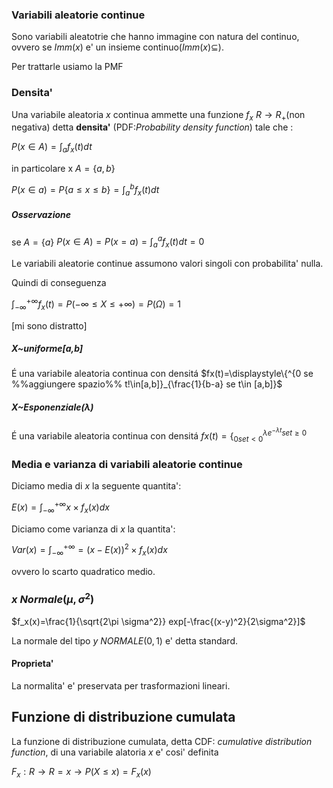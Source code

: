 ### Variabili aleatorie continue
Sono variabili aleatotrie che hanno immagine con natura del continuo, ovvero se $Imm(x)$ e' un insieme continuo($Imm(x)\subseteq$).

Per trattarle usiamo la PMF 

### Densita' 
Una variabile aleatoria $x$ continua ammette una funzione $f_x$ $R\to R_+$(non negativa) detta **densita'** (PDF:*Probability density function*) tale che :

$P(x\in A)=\int_a f_x(t)dt$

in particolare x $A=\{a,b\}$

$P(x\in a)=P\{a\le x \le b\}=\int^b_af_x(t)dt$

##### Osservazione
se $A=\{a\}$ $P(x\in A)=P(x=a)=\int^a_af_x(t)dt=0$

Le variabili aleatorie continue assumono valori singoli con probabilita' nulla.

Quindi di conseguenza

$\int^{+\infty}_{-\infty}f_x(t)=P(-\infty\le X \le +\infty)=P(\Omega)=1$

[mi sono distratto]

##### X~uniforme[a,b]
É una variabile aleatoria continua con densitá 
$fx(t)=\displaystyle\{^{0 se %%aggiungere spazio%% t!\in[a,b]}_{\frac{1}{b-a} se t\in [a,b]}$

##### X~Esponenziale($\lambda$)
É una variabile aleatoria continua con densitá 
$fx(t)=\displaystyle\{^{\lambda e^{-\lambda t} se t\ge 0}_{0 se t<0}$
### Media e varianza di variabili aleatorie continue 
Diciamo media di $x$ la seguente quantita':

$E(x)=\int^{+\infty}_{-\infty}x\times f_x(x)dx$

Diciamo come varianza di $x$ la quantita':

$Var(x)=\int^{+\infty}_{-\infty}=(x-E(x))^2\times f_x(x)dx$

ovvero lo scarto quadratico medio.

### $x~Normale(\mu,\sigma^2)$
$f_x(x)=\frac{1}{\sqrt{2\pi \sigma^2}} exp[-\frac{(x-y)^2}{2\sigma^2}]$

La normale del tipo $y~NORMALE(0,1)$ e' detta standard. 

#### Proprieta'
La normalita' e' preservata per trasformazioni lineari.


## Funzione di distribuzione cumulata
La funzione di distribuzione cumulata, detta CDF: *cumulative distribution function*, di una variabile alatoria $x$ e' cosi' definita

$F_x:R\to R=x\to P(X\le x)=F_x(x)$